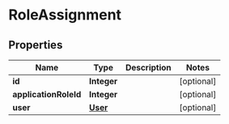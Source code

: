 
# RoleAssignment

## Properties
Name | Type | Description | Notes
------------ | ------------- | ------------- | -------------
**id** | **Integer** |  |  [optional]
**applicationRoleId** | **Integer** |  |  [optional]
**user** | [**User**](User.md) |  |  [optional]



